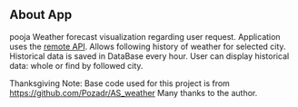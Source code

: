 ## About App
pooja
Weather forecast visualization regarding user request. Application uses the [remote API](https://www.metaweather.com/api/).
Allows following history of weather for selected city. Historical data is saved in DataBase every hour. 
User can display historical data: whole or find by followed city.

Thanksgiving Note: Base code used for this project is from https://github.com/Pozadr/AS_weather  Many thanks to the author.



